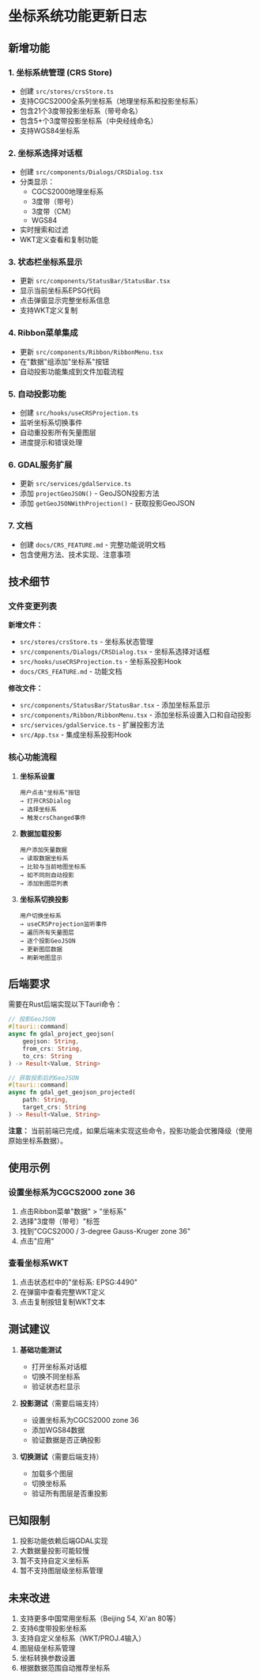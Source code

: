 # 坐标系统功能更新日志

## 新增功能

### 1. 坐标系统管理 (CRS Store)
- 创建 `src/stores/crsStore.ts`
- 支持CGCS2000全系列坐标系（地理坐标系和投影坐标系）
- 包含21个3度带投影坐标系（带号命名）
- 包含5+个3度带投影坐标系（中央经线命名）
- 支持WGS84坐标系

### 2. 坐标系选择对话框
- 创建 `src/components/Dialogs/CRSDialog.tsx`
- 分类显示：
  - CGCS2000地理坐标系
  - 3度带（带号）
  - 3度带（CM）
  - WGS84
- 实时搜索和过滤
- WKT定义查看和复制功能

### 3. 状态栏坐标系显示
- 更新 `src/components/StatusBar/StatusBar.tsx`
- 显示当前坐标系EPSG代码
- 点击弹窗显示完整坐标系信息
- 支持WKT定义复制

### 4. Ribbon菜单集成
- 更新 `src/components/Ribbon/RibbonMenu.tsx`
- 在"数据"组添加"坐标系"按钮
- 自动投影功能集成到文件加载流程

### 5. 自动投影功能
- 创建 `src/hooks/useCRSProjection.ts`
- 监听坐标系切换事件
- 自动重投影所有矢量图层
- 进度提示和错误处理

### 6. GDAL服务扩展
- 更新 `src/services/gdalService.ts`
- 添加 `projectGeoJSON()` - GeoJSON投影方法
- 添加 `getGeoJSONWithProjection()` - 获取投影GeoJSON

### 7. 文档
- 创建 `docs/CRS_FEATURE.md` - 完整功能说明文档
- 包含使用方法、技术实现、注意事项

## 技术细节

### 文件变更列表

**新增文件：**
- `src/stores/crsStore.ts` - 坐标系状态管理
- `src/components/Dialogs/CRSDialog.tsx` - 坐标系选择对话框
- `src/hooks/useCRSProjection.ts` - 坐标系投影Hook
- `docs/CRS_FEATURE.md` - 功能文档

**修改文件：**
- `src/components/StatusBar/StatusBar.tsx` - 添加坐标系显示
- `src/components/Ribbon/RibbonMenu.tsx` - 添加坐标系设置入口和自动投影
- `src/services/gdalService.ts` - 扩展投影方法
- `src/App.tsx` - 集成坐标系投影Hook

### 核心功能流程

1. **坐标系设置**
   ```
   用户点击"坐标系"按钮 
   → 打开CRSDialog 
   → 选择坐标系 
   → 触发crsChanged事件
   ```

2. **数据加载投影**
   ```
   用户添加矢量数据 
   → 读取数据坐标系 
   → 比较与当前地图坐标系 
   → 如不同则自动投影 
   → 添加到图层列表
   ```

3. **坐标系切换投影**
   ```
   用户切换坐标系 
   → useCRSProjection监听事件 
   → 遍历所有矢量图层 
   → 逐个投影GeoJSON 
   → 更新图层数据 
   → 刷新地图显示
   ```

## 后端要求

需要在Rust后端实现以下Tauri命令：

```rust
// 投影GeoJSON
#[tauri::command]
async fn gdal_project_geojson(
    geojson: String,
    from_crs: String,
    to_crs: String
) -> Result<Value, String>

// 获取投影后的GeoJSON
#[tauri::command]
async fn gdal_get_geojson_projected(
    path: String,
    target_crs: String
) -> Result<Value, String>
```

**注意：** 当前前端已完成，如果后端未实现这些命令，投影功能会优雅降级（使用原始坐标系数据）。

## 使用示例

### 设置坐标系为CGCS2000 zone 36

1. 点击Ribbon菜单"数据" > "坐标系"
2. 选择"3度带（带号）"标签
3. 找到"CGCS2000 / 3-degree Gauss-Kruger zone 36"
4. 点击"应用"

### 查看坐标系WKT

1. 点击状态栏中的"坐标系: EPSG:4490"
2. 在弹窗中查看完整WKT定义
3. 点击复制按钮复制WKT文本

## 测试建议

1. **基础功能测试**
   - 打开坐标系对话框
   - 切换不同坐标系
   - 验证状态栏显示

2. **投影测试**（需要后端支持）
   - 设置坐标系为CGCS2000 zone 36
   - 添加WGS84数据
   - 验证数据是否正确投影

3. **切换测试**（需要后端支持）
   - 加载多个图层
   - 切换坐标系
   - 验证所有图层是否重投影

## 已知限制

1. 投影功能依赖后端GDAL实现
2. 大数据量投影可能较慢
3. 暂不支持自定义坐标系
4. 暂不支持图层级坐标系管理

## 未来改进

1. 支持更多中国常用坐标系（Beijing 54, Xi'an 80等）
2. 支持6度带投影坐标系
3. 支持自定义坐标系（WKT/PROJ.4输入）
4. 图层级坐标系管理
5. 坐标转换参数设置
6. 根据数据范围自动推荐坐标系

